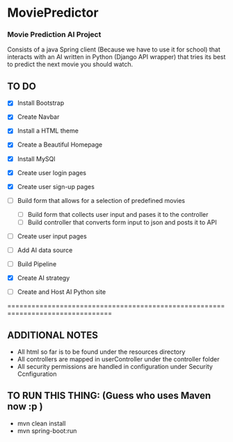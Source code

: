 # MoviePredictor
### Movie Prediction AI Project

Consists of a java Spring client (Because we have to use it for school) that interacts with an AI written in Python (Django API wrapper) that tries its best to predict the next movie you should watch.


## TO DO

- [x] Install Bootstrap
- [x] Create Navbar
- [x] Install a HTML theme
- [x] Create a Beautiful Homepage
- [x] Install MySQl
- [x] Create user login pages
- [x] Create user sign-up pages
- [ ] Build form that allows for a selection of predefined movies
    - [ ] Build form that collects user input and pases it to the controller
    - [ ] Build controller that converts form input to json and posts it to API
- [ ] Create user input pages
- [ ] Add AI data source
- [ ] Build Pipeline
- [x] Create AI strategy
- [ ] Create and Host AI Python site


================================================================================
## ADDITIONAL NOTES

- All html so far is to be found under the resources directory
- All controllers are mapped in userController under the controller folder
- All security permissions are handled in configuration under Security Ccnfiguration


## TO RUN THIS THING: (Guess who uses Maven now :p )

- mvn clean install
- mvn spring-boot:run
